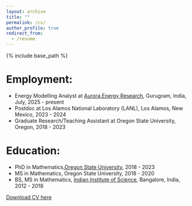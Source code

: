 ```yaml
---
layout: archive
title: ""
permalink: /cv/
author_profile: true
redirect_from:
  - /resume
---
```


{% include base_path %}

Employment: 
======
* Energy Modelling Analyst at [Aurora Energy Research](https://auroraer.com), Gurugram, India, July, 2025 - present
* Postdoc at Los Alamos National Laboratory (LANL), Los Alamos, New Mexico, 2023 - 2024
* Graduate Research/Teaching Assistant at Oregon State University, Oregon, 2018 - 2023

Education:
======
* PhD in Mathematics,[Oregon State University](https://math.oregonstate.edu), 2018 - 2023
* MS in Mathematics, Oregon State University, 2018 - 2020
* BS, MS in Mathematics, [Indian Institute of Science](http://www.math.iisc.ac.in), Bangalore, India, 2012 - 2018

[Download CV here](/files/resume_2.pdf)
